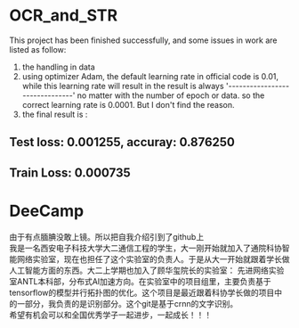 # OCR_and_STR
This project has been finished successfully, and some issues in work are listed as follow:

1. the handling in data
2. using optimizer Adam, the default learning rate in official code is 0.01, while this learning rate will result in the result is always '-------------------------------' no matter with the number of epoch or data. so the correct learning rate is 0.0001. But I don't find the reason.
3. the final result is :
## Test loss: 0.001255, accuray: 0.876250
## Train Loss: 0.000735



# DeeCamp
由于有点腼腆没敢上镜。所以把自我介绍引到了github上<br/>
我是一名西安电子科技大学大二通信工程的学生，大一刚开始就加入了通院科协智能网络实验室，现在也担任了这个实验室的负责人。于是从大一开始就跟着学长做人工智能方面的东西。大二上学期也加入了顾华玺院长的实验室： 先进网络实验室ANTL本科部，分布式AI加速方向。在实验室中的项目组里，主要负责基于tensorflow的模型并行拓扑图的优化。这个项目是最近跟着科协学长做的项目中的一部分，我负责的是识别部分。这个git是基于crnn的文字识别。<br/>
希望有机会可以和全国优秀学子一起进步，一起成长！！！
